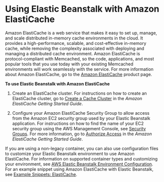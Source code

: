 # Using Elastic Beanstalk with Amazon ElastiCache<a name="AWSHowTo.ElastiCache"></a>

Amazon ElastiCache is a web service that makes it easy to set up, manage, and scale distributed in\-memory cache environments in the cloud\. It provides a high\-performance, scalable, and cost\-effective in\-memory cache, while removing the complexity associated with deploying and managing a distributed cache environment\. Amazon ElastiCache is protocol\-compliant with Memcached, so the code, applications, and most popular tools that you use today with your existing Memcached environments will work seamlessly with the service\. For more information about Amazon ElastiCache, go to the [Amazon ElastiCache](https://aws.amazon.com/elasticache/) product page\.

**To use Elastic Beanstalk with Amazon ElastiCache**

1. Create an ElastiCache cluster\. For instructions on how to create an ElastiCache cluster, go to [Create a Cache Cluster](https://docs.aws.amazon.com/AmazonElastiCache/latest/UserGuide/GettingStarted.CreateCluster.html) in the *Amazon ElastiCache Getting Started Guide*\.

1. Configure your Amazon ElastiCache Security Group to allow access from the Amazon EC2 security group used by your Elastic Beanstalk application\. For instructions on how to find the name of your EC2 security group using the AWS Management Console, see [Security Groups](using-features.managing.ec2.md#using-features.managing.ec2.securitygroups)\. For more information, go to [Authorize Access](https://docs.aws.amazon.com/AmazonElastiCache/latest/UserGuide/GettingStarted.AuthorizeAccess.html) in the *Amazon ElastiCache Getting Started Guide*\.

If you are using a non\-legacy container, you can also use configuration files to customize your Elastic Beanstalk environment to use Amazon ElastiCache\. For information on supported container types and customizing your environment, see [AWS Elastic Beanstalk Environment Configuration](customize-containers.md)\. For an example snippet using Amazon ElastiCache with Elastic Beanstalk, see [Example Snippets: ElastiCache](customize-environment-resources-elasticache.md)\. 